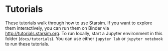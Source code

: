 # Tutorials

These tutorials walk through how to use Starsim. If you want to explore them interactively, you can run them on Binder via http://tutorials.starsim.org. To run locally, start a Jupyter environment in this folder (`docs/tutorials`). You can use either `jupyter lab` or `jupyter notebook` to run these tutorials.